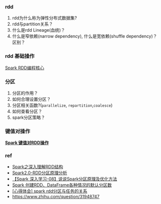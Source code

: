 ### rdd

1. rdd为什么称为弹性分布式数据集? 
2. rdd与partition关系？
3. 什么是rdd Lineage(血统)？
4. 什么是窄依赖(narrow dependency), 什么是宽依赖(shuffle dependency)？区别？

### rdd 基础操作

[Spark RDD编程核心](https://www.cnblogs.com/yongjian/p/6387577.html)

### 分区

1. 分区的作用？
2. 如何合理设置分区？
3. 分区相关函数?(`parallelize`, `repartition`,`coalesce`)
4. 如何查看分区？
5. spark分区策略？

### 键值对操作

[**Spark 键值对RDD操作**](https://www.cnblogs.com/yongjian/p/6425772.html)

### ref

- [Spark之深入理解RDD结构](https://blog.csdn.net/u011094454/article/details/78992293)
- [Spark2.0-RDD分区原理分析](https://blog.csdn.net/zg_hover/article/details/73476265)
- [【Spark 深入学习-08】说说Spark分区原理及优化方法](https://www.cnblogs.com/licheng/p/6822376.html)
- [Spark 创建RDD、DataFrame各种情况的默认分区数](http://www.uml.org.cn/bigdata/201808274.asp)
- [[心得体会] spark rdd分区与任务的关系](http://www.aboutyun.com/thread-24442-1-1.html?rqfebc=hlxo8)
- https://www.zhihu.com/question/31948747


